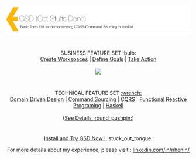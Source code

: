 <p align="center">
   <img src="https://github.com/Eventuria/media/raw/master/headerGSD.png">
</p>
<h1> </h1>
<p align="center">
  BUSINESS FEATURE SET :bulb:<br>
  <a href="#">Create Workspaces</a> |
  <a href="#">Define Goals</a> |
  <a href="#">Take Action</a>
  <br><br>
  <img src="https://github.com/Eventuria/media/raw/master/featureSet.gif">
</p>
<h1> </h1>
<p align="center">
  TECHNICAL FEATURE SET <a href="/doc/technical.md">:wrench:</a> <br>
  <a href="/doc/technical.md">Domain Driven Design</a> |
  <a href="/doc/technical.md">Command Sourcing</a> |
  <a href="/doc/technical.md">CQRS</a> |
  <a href="/doc/technical.md">Functional Reactive Programing</a> |
  <a href="/doc/technical.md">Haskell</a>
  <br><br>
  (<a href="/doc/technical.md">See Details :round_pushpin:</a>)
</p>
<h1> </h1>
<p align="center">
  <a href="/doc/setup.md">Install and Try GSD Now ! </a> :stuck_out_tongue:
</p>
<p align="center">
For more details about my experience, please visit :
<a href="https://www.linkedin.com/in/nhenin/">linkedin.com/in/nhenin/</a>
</p>
